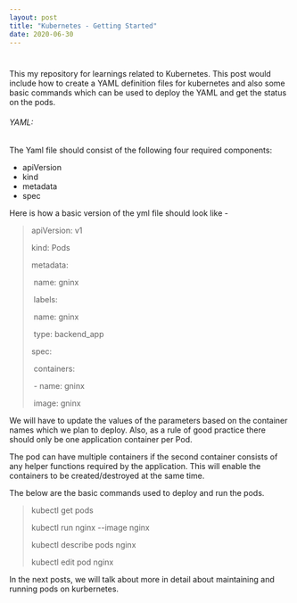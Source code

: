 ```yaml
---
layout: post
title: "Kubernetes - Getting Started"
date: 2020-06-30
---
```


# 
This my repository for learnings related to Kubernetes. This post would include how to create a YAML definition files for kubernetes and also some basic commands which can be used to deploy the YAML and get the status on the pods.


###### YAML:

The Yaml file should consist of the following four required components:

- apiVersion
- kind
- metadata
- spec

Here is how a basic version of the yml file should look like -

>apiVersion: v1
>
>kind: Pods
>
>metadata:
>
>​	name: gninx
>
>​	labels: 
>
>​		name: gninx
>
>​		type: backend_app
>
>spec:
>
>​	containers:
>
>​		-  name: gninx 
>
>​		   image: gninx

We will have to update the values of the parameters based on the container names which we plan to deploy. Also, as a rule of good practice there should only be one application container per Pod. 

The pod can have multiple containers if the second container consists of any helper functions required by the application. This will enable the containers to be created/destroyed at the same time.

The below are the basic commands used to deploy and run the pods. 

> kubectl get pods
>
> kubectl run nginx --image nginx
>
> kubectl describe pods nginx
>
> kubectl edit pod nginx

In the next posts, we will talk about more in detail about maintaining and running pods on kurbernetes. 



